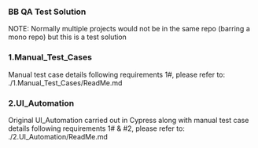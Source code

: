 ### BB QA Test Solution
NOTE: Normally multiple projects would not be in the same repo 
(barring a mono repo)
but this is a test solution

### 1.Manual_Test_Cases
Manual test case details following requirements 1#, please refer to:
./1.Manual_Test_Cases/ReadMe.md

### 2.UI_Automation
Original UI_Automation carried out in Cypress 
along with manual test case details 
following requirements 1# & #2, please refer to:
./2.UI_Automation/ReadMe.md
